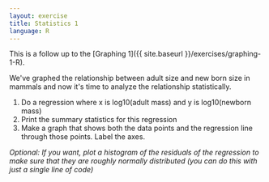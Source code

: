 ```yaml
---
layout: exercise
title: Statistics 1
language: R
---
```


This is a follow up to the [Graphing 1]({{ site.baseurl }}/exercises/graphing-1-R).

We've graphed the relationship between adult size and new born size in
mammals and now it's time to analyze the relationship statistically.

1.  Do a regression where x is log10(adult mass) and y is log10(newborn mass)
2.  Print the summary statistics for this regression
3.  Make a graph that shows both the data points and the regression line through
    those points. Label the axes.

*Optional: If you want, plot a histogram of the residuals of the regression to
make sure that they are roughly normally distributed (you can do this with just
a single line of code)*
